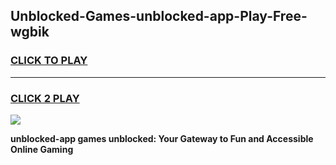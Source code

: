 
## Unblocked-Games-unblocked-app-Play-Free-wgbik
<h3>
<a href="https://premium76.site?title=unblocked-app&ref=21A">CLICK TO PLAY</a></h3>
<hr>

<h3>
<a href="https://premium76.site?title=unblocked-app&ref=21A">CLICK 2 PLAY</a>
  
</h3>

<a href="https://premium76.site?title=unblocked-app&ref=21A"><img src="https://clearcache.store/games.png"></a>


**unblocked-app games unblocked: Your Gateway to Fun and Accessible Online Gaming**
